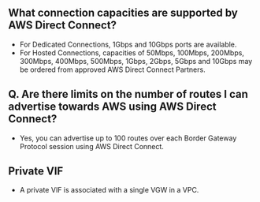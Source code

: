 ##  What connection capacities are supported by AWS Direct Connect?

 - For Dedicated Connections, 1Gbps and 10Gbps ports are available.
 - For Hosted Connections, capacities of 50Mbps, 100Mbps, 200Mbps, 300Mbps, 400Mbps, 500Mbps, 1Gbps, 2Gbps, 5Gbps and 10Gbps may be ordered from approved AWS Direct Connect Partners.
## Q. Are there limits on the number of routes I can advertise towards AWS using AWS Direct Connect?

 - Yes, you can advertise up to 100 routes over each Border Gateway Protocol session using AWS Direct Connect.



## Private VIF
- A private VIF is associated with a single VGW in a VPC.
